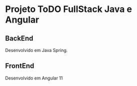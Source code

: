 # Projeto ToDO FullStack Java e Angular

## BackEnd

Desenvolvido em Java Spring.

## FrontEnd

Desenvolvido em Angular 11